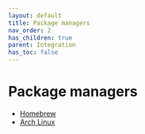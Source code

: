 ```yaml
---
layout: default
title: Package managers
nav_order: 2
has_children: true
parent: Integration
has_toc: false
---
```

# Package managers


- [Homebrew](package-managers/homebrew.md)
- [Arch Linux](package-managers/arch-linux.md)


<!-- Generated with mdsplit: https://github.com/alandefreitas/mdsplit -->
